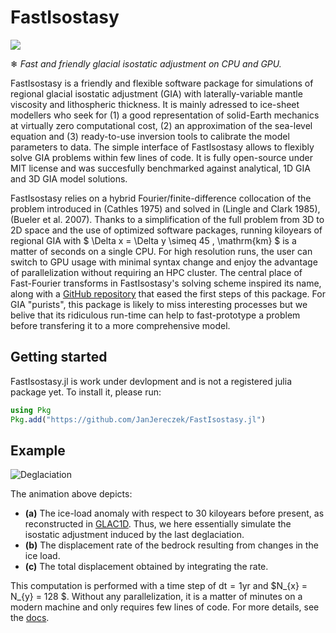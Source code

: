 # FastIsostasy

[![](https://img.shields.io/badge/docs-dev-lightblue.svg)](https://janjereczek.github.io/FastIsostasy.jl/dev/)

❄ *Fast and friendly glacial isostatic adjustment on CPU and GPU.*

FastIsostasy is a friendly and flexible software package for simulations of regional glacial isostatic adjustment (GIA) with laterally-variable mantle viscosity and lithospheric thickness. It is mainly adressed to ice-sheet modellers who seek for (1) a good representation of solid-Earth mechanics at virtually zero computational cost, (2) an approximation of the sea-level equation and (3) ready-to-use inversion tools to calibrate the model parameters to data. The simple interface of FastIsostasy allows to flexibly solve GIA problems within few lines of code. It is fully open-source under MIT license and was succesfully benchmarked against analytical, 1D GIA and 3D GIA model solutions.

FastIsostasy relies on a hybrid Fourier/finite-difference collocation of the problem introduced in (Cathles 1975) and solved in (Lingle and Clark 1985), (Bueler et al. 2007). Thanks to a simplification of the full problem from 3D to 2D space and the use of optimized software packages, running kiloyears of regional GIA with \$ \Delta x = \Delta y \simeq 45 \, \mathrm{km} \$ is a matter of seconds on a single CPU. For high resolution runs, the user can switch to GPU usage with minimal syntax change and enjoy the advantage of parallelization without requiring an HPC cluster. The central place of Fast-Fourier transforms in FastIsostasy's solving scheme inspired its name, along with a [GitHub repository](https://github.com/bueler/fast-earth) that eased the first steps of this package. For GIA "purists", this package is likely to miss interesting processes but we belive that its ridiculous run-time can help to fast-prototype a problem before transfering it to a more comprehensive model.


## Getting started

FastIsostasy.jl is work under devlopment and is not a registered julia package yet. To install it, please run:

```julia
using Pkg
Pkg.add("https://github.com/JanJereczek/FastIsostasy.jl")
```

## Example

![Deglaciation](docs/src/assets/loaduplift_isostate_N128.gif)

The animation above depicts:
- **(a)** The ice-load anomaly with respect to 30 kiloyears before present, as reconstructed in [GLAC1D](https://www.physics.mun.ca/~lev/dataAccess.html). Thus, we here essentially simulate the isostatic adjustment induced by the last deglaciation.
- **(b)** The displacement rate of the bedrock resulting from changes in the ice load.
- **(c)** The total displacement obtained by integrating the rate.

This computation is performed with a time step of $\mathrm{dt} = 1 \mathrm{yr}$ and $N_{x} = N_{y} = 128 $. Without any parallelization, it is a matter of minutes on a modern machine and only requires few lines of code. For more details, see the [docs](https://janjereczek.github.io/FastIsostasy.jl/dev/).
